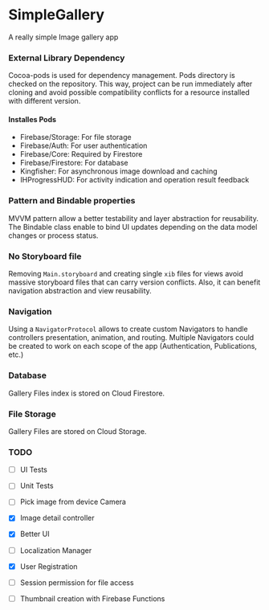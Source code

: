 # SimpleGallery
A really simple Image gallery app

### External Library Dependency
Cocoa-pods is used for dependency management. Pods directory is checked on the repository. This way, project can be run immediately after cloning and avoid possible compatibility conflicts for a resource installed with different version.

#### Installes Pods
- Firebase/Storage: For file storage
- Firebase/Auth: For user authentication
- Firebase/Core: Required by Firestore
- Firebase/Firestore: For database
- Kingfisher: For asynchronous	 image download and caching
- IHProgressHUD: For activity indication and operation result feedback


### Pattern and Bindable properties
MVVM pattern allow a better testability and layer abstraction for reusability. The Bindable class enable to bind UI updates depending on the data model changes or process status.


### No Storyboard file
Removing `Main.storyboard` and creating single `xib` files for views avoid massive storyboard files that can carry version conflicts. Also, it can benefit navigation abstraction and view reusability.


### Navigation
Using a `NavigatorProtocol` allows to create custom Navigators to handle controllers presentation, animation, and routing. Multiple Navigators could be created to work on each scope of the app (Authentication, Publications, etc.)


### Database
Gallery Files index is stored on Cloud Firestore.


### File Storage
Gallery Files are stored on Cloud Storage.


### TODO
- [ ] UI Tests
- [ ] Unit Tests
- [ ] Pick image from device Camera
- [x] Image detail controller
- [x] Better UI
- [ ] Localization Manager
- [x] User Registration
- [ ] Session permission for file access
- [ ] Thumbnail creation with Firebase Functions

